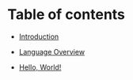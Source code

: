 # Table of contents

* [Introduction](README.md)

* [Language Overview](language-overview.md)

* [Hello, World!](hello.md)

